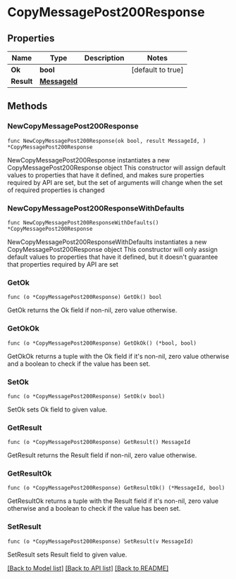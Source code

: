 # CopyMessagePost200Response

## Properties

Name | Type | Description | Notes
------------ | ------------- | ------------- | -------------
**Ok** | **bool** |  | [default to true]
**Result** | [**MessageId**](MessageId.md) |  | 

## Methods

### NewCopyMessagePost200Response

`func NewCopyMessagePost200Response(ok bool, result MessageId, ) *CopyMessagePost200Response`

NewCopyMessagePost200Response instantiates a new CopyMessagePost200Response object
This constructor will assign default values to properties that have it defined,
and makes sure properties required by API are set, but the set of arguments
will change when the set of required properties is changed

### NewCopyMessagePost200ResponseWithDefaults

`func NewCopyMessagePost200ResponseWithDefaults() *CopyMessagePost200Response`

NewCopyMessagePost200ResponseWithDefaults instantiates a new CopyMessagePost200Response object
This constructor will only assign default values to properties that have it defined,
but it doesn't guarantee that properties required by API are set

### GetOk

`func (o *CopyMessagePost200Response) GetOk() bool`

GetOk returns the Ok field if non-nil, zero value otherwise.

### GetOkOk

`func (o *CopyMessagePost200Response) GetOkOk() (*bool, bool)`

GetOkOk returns a tuple with the Ok field if it's non-nil, zero value otherwise
and a boolean to check if the value has been set.

### SetOk

`func (o *CopyMessagePost200Response) SetOk(v bool)`

SetOk sets Ok field to given value.


### GetResult

`func (o *CopyMessagePost200Response) GetResult() MessageId`

GetResult returns the Result field if non-nil, zero value otherwise.

### GetResultOk

`func (o *CopyMessagePost200Response) GetResultOk() (*MessageId, bool)`

GetResultOk returns a tuple with the Result field if it's non-nil, zero value otherwise
and a boolean to check if the value has been set.

### SetResult

`func (o *CopyMessagePost200Response) SetResult(v MessageId)`

SetResult sets Result field to given value.



[[Back to Model list]](../README.md#documentation-for-models) [[Back to API list]](../README.md#documentation-for-api-endpoints) [[Back to README]](../README.md)



